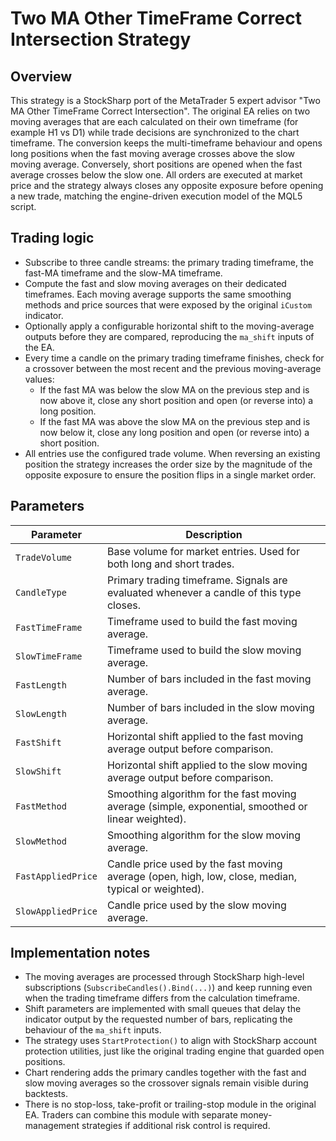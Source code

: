 # Two MA Other TimeFrame Correct Intersection Strategy

## Overview
This strategy is a StockSharp port of the MetaTrader 5 expert advisor "Two MA Other TimeFrame Correct Intersection". The original EA relies on two moving averages that are each calculated on their own timeframe (for example H1 vs D1) while trade decisions are synchronized to the chart timeframe. The conversion keeps the multi-timeframe behaviour and opens long positions when the fast moving average crosses above the slow moving average. Conversely, short positions are opened when the fast average crosses below the slow one. All orders are executed at market price and the strategy always closes any opposite exposure before opening a new trade, matching the engine-driven execution model of the MQL5 script.

## Trading logic
- Subscribe to three candle streams: the primary trading timeframe, the fast-MA timeframe and the slow-MA timeframe.
- Compute the fast and slow moving averages on their dedicated timeframes. Each moving average supports the same smoothing methods and price sources that were exposed by the original `iCustom` indicator.
- Optionally apply a configurable horizontal shift to the moving-average outputs before they are compared, reproducing the `ma_shift` inputs of the EA.
- Every time a candle on the primary trading timeframe finishes, check for a crossover between the most recent and the previous moving-average values:
  - If the fast MA was below the slow MA on the previous step and is now above it, close any short position and open (or reverse into) a long position.
  - If the fast MA was above the slow MA on the previous step and is now below it, close any long position and open (or reverse into) a short position.
- All entries use the configured trade volume. When reversing an existing position the strategy increases the order size by the magnitude of the opposite exposure to ensure the position flips in a single market order.

## Parameters
| Parameter | Description |
|-----------|-------------|
| `TradeVolume` | Base volume for market entries. Used for both long and short trades. |
| `CandleType` | Primary trading timeframe. Signals are evaluated whenever a candle of this type closes. |
| `FastTimeFrame` | Timeframe used to build the fast moving average. |
| `SlowTimeFrame` | Timeframe used to build the slow moving average. |
| `FastLength` | Number of bars included in the fast moving average. |
| `SlowLength` | Number of bars included in the slow moving average. |
| `FastShift` | Horizontal shift applied to the fast moving average output before comparison. |
| `SlowShift` | Horizontal shift applied to the slow moving average output before comparison. |
| `FastMethod` | Smoothing algorithm for the fast moving average (simple, exponential, smoothed or linear weighted). |
| `SlowMethod` | Smoothing algorithm for the slow moving average. |
| `FastAppliedPrice` | Candle price used by the fast moving average (open, high, low, close, median, typical or weighted). |
| `SlowAppliedPrice` | Candle price used by the slow moving average. |

## Implementation notes
- The moving averages are processed through StockSharp high-level subscriptions (`SubscribeCandles().Bind(...)`) and keep running even when the trading timeframe differs from the calculation timeframe.
- Shift parameters are implemented with small queues that delay the indicator output by the requested number of bars, replicating the behaviour of the `ma_shift` inputs.
- The strategy uses `StartProtection()` to align with StockSharp account protection utilities, just like the original trading engine that guarded open positions.
- Chart rendering adds the primary candles together with the fast and slow moving averages so the crossover signals remain visible during backtests.
- There is no stop-loss, take-profit or trailing-stop module in the original EA. Traders can combine this module with separate money-management strategies if additional risk control is required.
